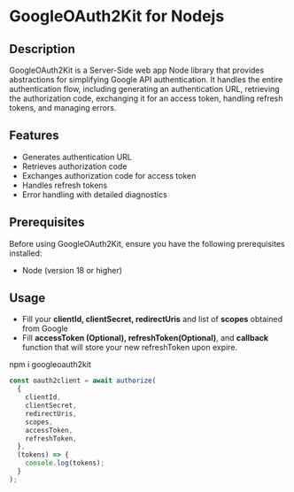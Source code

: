 # GoogleOAuth2Kit for Nodejs

## Description

GoogleOAuth2Kit is a Server-Side web app Node library that provides abstractions for simplifying Google API authentication. It handles the entire authentication flow, including generating an authentication URL, retrieving the authorization code, exchanging it for an access token, handling refresh tokens, and managing errors.

## Features

- Generates authentication URL
- Retrieves authorization code
- Exchanges authorization code for access token
- Handles refresh tokens
- Error handling with detailed diagnostics

## Prerequisites

Before using GoogleOAuth2Kit, ensure you have the following prerequisites installed:

- Node (version 18 or higher)

## Usage

- Fill your **clientId, clientSecret, redirectUris** and list of **scopes** obtained from Google
- Fill **accessToken (Optional), refreshToken(Optional)**, and **callback** function that will store your new refreshToken upon expire.

npm i googleoauth2kit

```js
const oauth2client = await authorize(
  {
    clientId,
    clientSecret,
    redirectUris,
    scopes,
    accessToken,
    refreshToken,
  },
  (tokens) => {
    console.log(tokens);
  }
);
```
